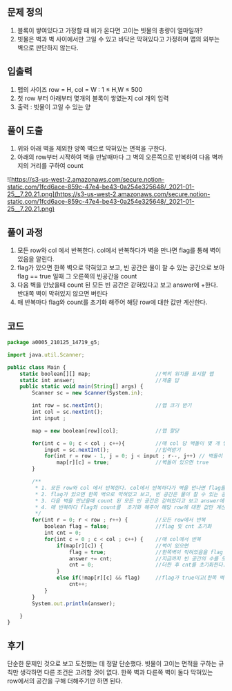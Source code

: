 ## 문제 정의

1. 블록이 쌓여있다고 가정할 때 비가 온다면 고이는 빗물의 총량이 얼마일까?
2. 빗물은 벽과 벽 사이에서만 고일 수 있고 바닥은 막혀있다고 가정하며 맵의 외부는 벽으로 판단하지 않는다.

## 입출력

1. 맵의 사이즈 row = H, col = W : 1 ≤ H,W ≤ 500
2. 첫 row 부터 아래부터 몇개의 블록이 쌓였는지 col 개의 입력 
3. 출력 : 빗물이 고일 수 있는 양

## 풀이 도출

1. 위와 아래 벽을 제외한 양쪽 벽으로 막혀있는 면적을 구한다.
2. 아래의 row부터 시작하여 벽을 만날때마다 그 벽의 오른쪽으로 반복하여 다음 벽까지의 거리를 구하여 count

![https://s3-us-west-2.amazonaws.com/secure.notion-static.com/1fcd6ace-859c-47e4-be43-0a254e325648/_2021-01-25__7.20.21.png](https://s3-us-west-2.amazonaws.com/secure.notion-static.com/1fcd6ace-859c-47e4-be43-0a254e325648/_2021-01-25__7.20.21.png)

## 풀이 과정

1.  모든 row와 col 에서 반복한다. col에서 반복하다가 벽을 만나면 flag를 통해 벽이 있음을 알린다.
2.  flag가 있으면 한쪽 벽으로 막혀있고 보고, 빈 공간은 물이 찰 수 있는 공간으로 보아 flag == true 일때 그 오른쪽의 빈공간을 count
3. 다음 벽을 만났을때 count 된 모든 빈 공간은 갇혀있다고 보고 answer에 +한다. 반대쪽 벽이 막혀있지 않으면 버린다
4.  매 반복마다 flag와 count를  초기화 해주어 해당 row에 대한 값만 계산한다.

## 코드

```jsx
package a0005_210125_14719_g5;

import java.util.Scanner;

public class Main {
    static boolean[][] map;                     //벽의 위치를 표시할 맵
    static int answer;                          //제출 답
    public static void main(String[] args) {
        Scanner sc = new Scanner(System.in);

        int row = sc.nextInt();                 //맵 크기 받기
        int col = sc.nextInt();
        int input ;

        map = new boolean[row][col];            //맵 할당

        for(int c = 0; c < col ; c++){          //매 col 당 벽돌이 몇 개 쌓이는지
            input = sc.nextInt();               //입력받기
            for(int r = row - 1, j = 0; j < input ; r--, j++) // 벽돌이 아래에서부터 쌓이므로 아래에서부터 입력값의 개수까지 반복
                map[r][c] = true;               //벽돌이 있으면 true
        }

        /**
         * 1. 모든 row와 col 에서 반복한다. col에서 반복하다가 벽을 만나면 flag를 통해 벽이 있음을 알린다.
         * 2. flag가 있으면 한쪽 벽으로 막혀있고 보고, 빈 공간은 물이 찰 수 있는 공간으로 보아 flag == true 일때 그 오른쪽의 빈공간을 count
         * 3. 다음 벽을 만났을때 count 된 모든 빈 공간은 갇혀있다고 보고 answer에 +한다. 반대쪽 벽이 막혀있지 않으면 버린다
         * 4. 매 반복마다 flag와 count를  초기화 해주어 해당 row에 대한 값만 계산한다.
         */
        for(int r = 0; r < row ; r++) {         //모든 row에서 반복
            boolean flag = false;               //flag 및 cnt 초기화
            int cnt = 0;
            for(int c = 0 ; c < col ; c++) {    //매 col에서 반복
                if(map[r][c]) {                 //벽이 있으면
                    flag = true;                //한쪽벽이 막혀있음을 flag
                    answer += cnt;              //지금까지 빈 공간의 수를 모두 더한다(반대쪽이 막혀있지 않다면 cnt는 0이다
                    cnt = 0;                    //더한 후 cnt를 초기화한다.
                }
                else if(!map[r][c] && flag)     //flag가 true이고(한쪽 벽이 막혀있고), 빈 공간이라면 cnt++
                    cnt++;
            }
        }
        System.out.println(answer);

    }
}
```

## 후기

단순한 문제인 것으로 보고 도전했는 데 정말 단순했다. 빗물이 고이는 면적을 구하는 규칙만 생각하면 다른 조건은 고려할 것이 없다. 한쪽 벽과 다른쪽 벽이 둘다 막혀있는 row에서의 공간을 구해 더해주기만 하면 된다.